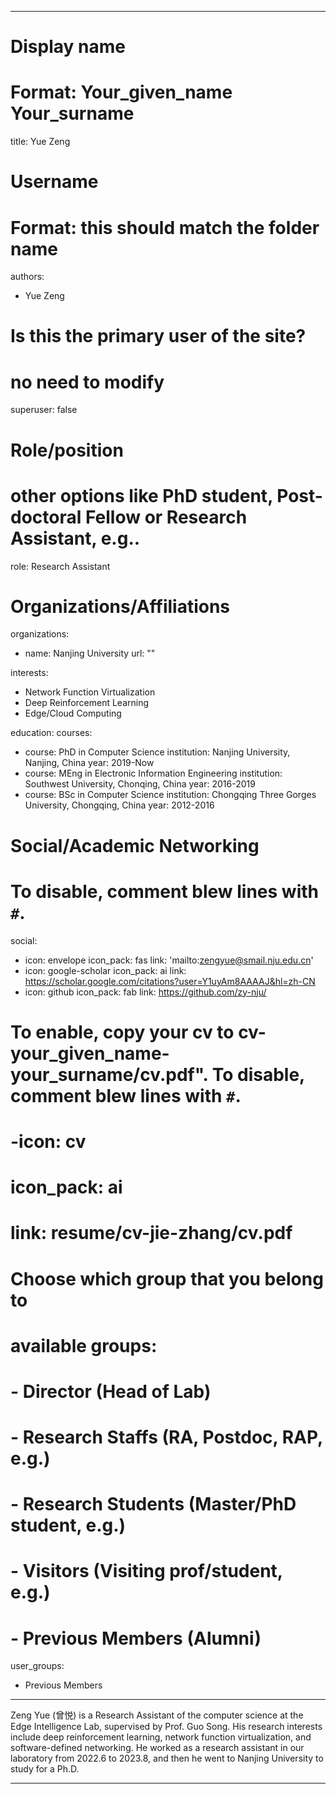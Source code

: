 
---
# Display name
# Format: Your_given_name Your_surname 
title: Yue Zeng

# Username
# Format: this should match the folder name
authors:
- Yue Zeng

# Is this the primary user of the site?
# no need to modify 
superuser: false

# Role/position
# other options like PhD student, Post-doctoral Fellow or Research Assistant, e.g..
role: Research Assistant

# Organizations/Affiliations
organizations:
- name: Nanjing University
  url: ""

interests:
- Network Function Virtualization
- Deep Reinforcement Learning
- Edge/Cloud Computing

education:
  courses:

  - course: PhD in Computer Science
    institution: Nanjing University, Nanjing, China
    year: 2019-Now
  - course: MEng in Electronic Information Engineering
    institution: Southwest University, Chonqing, China
    year: 2016-2019
  - course: BSc in Computer Science
    institution: Chongqing Three Gorges University, Chongqing, China
    year: 2012-2016

# Social/Academic Networking
# To disable, comment blew lines with `#`.
social:
- icon: envelope
  icon_pack: fas
  link: 'mailto:zengyue@smail.nju.edu.cn'
- icon: google-scholar
  icon_pack: ai
  link: https://scholar.google.com/citations?user=Y1uyAm8AAAAJ&hl=zh-CN
- icon: github
  icon_pack: fab
  link: https://github.com/zy-nju/

# To enable, copy your cv to cv-your_given_name-your_surname/cv.pdf". To disable, comment blew lines with `#`.
# -icon: cv
# icon_pack: ai
# link: resume/cv-jie-zhang/cv.pdf

# Choose which group that you belong to
#  available groups:
#  - Director (Head of Lab)
#  - Research Staffs (RA, Postdoc, RAP, e.g.)
#  - Research Students (Master/PhD student, e.g.)
#  - Visitors (Visiting prof/student, e.g.)
#  - Previous Members (Alumni)
user_groups:
- Previous Members
---

Zeng Yue (曾悦) is a Research Assistant of the computer science at the Edge Intelligence Lab, supervised by Prof. Guo Song. His research interests include deep reinforcement learning, network function virtualization, and software-defined networking. He worked as a research assistant in our laboratory from 2022.6 to 2023.8, and then he went to Nanjing University to study for a Ph.D.

---

